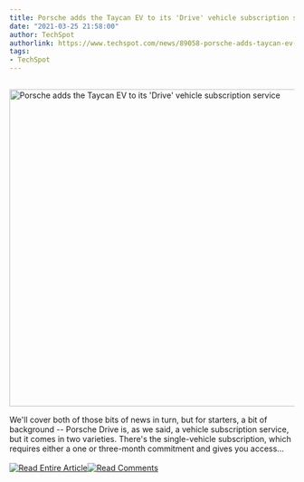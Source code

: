 ```yaml
---
title: Porsche adds the Taycan EV to its 'Drive' vehicle subscription service
date: "2021-03-25 21:58:00"
author: TechSpot
authorlink: https://www.techspot.com/news/89058-porsche-adds-taycan-ev-drive-vehicle-subscription-service.html
tags:
- TechSpot
---
```

<a href="https://www.techspot.com/news/89058-porsche-adds-taycan-ev-drive-vehicle-subscription-service.html" target="_blank"><img src="https://static.techspot.com/images2/news/ts3_thumbs/2021/03/2021-03-25-ts3_thumbs-a8e.jpg" width="800" height="560" style="padding: 15px 0" title="Porsche adds the Taycan EV to its 'Drive' vehicle subscription service" /></a><br />We'll cover both of those bits of news in turn, but for starters, a bit of background -- Porsche Drive is, as we said, a vehicle subscription service, but it comes in two varieties. There's the single-vehicle subscription, which requires either a one or three-month commitment and gives you access...<br /><br /><a href="https://www.techspot.com/news/89058-porsche-adds-taycan-ev-drive-vehicle-subscription-service.html"><img src="https://static.techspot.com/images/rss/rss_buttons_01.png" border="0" alt="Read Entire Article" /></a><a href="https://www.techspot.com/news/89058-porsche-adds-taycan-ev-drive-vehicle-subscription-service.html#comments"><img src="https://static.techspot.com/images/rss/rss_buttons_02.png" border="0" alt="Read Comments" /></a><br /><br />